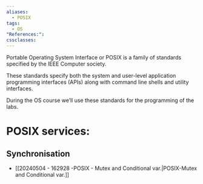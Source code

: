 ```yaml
---
aliases:
  - POSIX
tags:
  - OS
"References:": 
cssclasses:
---
```

Portable Operating System Interface or POSIX is a family of standards specified by the IEEE Computer society. 

These standards specify both the system and user-level application programming interfaces (APIs) along with command line shells and utility interfaces.

During the OS course we’ll use these standards for the programming of the labs. 

# POSIX services:
## Synchronisation
+ [[20240504 - 162928 -POSIX - Mutex and Conditional var.|POSIX-Mutex and Conditional var.]]

